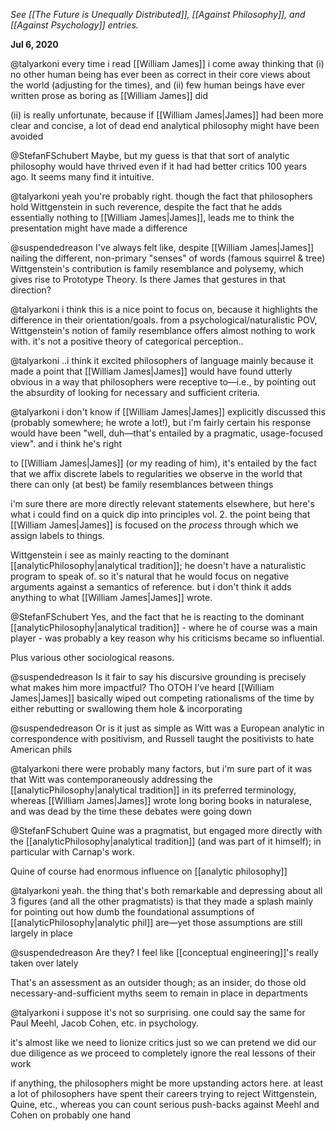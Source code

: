 _See [[The Future is Unequally Distributed]], [[Against Philosophy]], and [[Against Psychology]] entries._

**Jul 6, 2020**

@talyarkoni
every time i read [[William James]] i come away thinking that (i) no other human being has ever been as correct in their core views about the world (adjusting for the times), and (ii) few human beings have ever written prose as boring as [[William James]] did

(ii) is really unfortunate, because if [[William James|James]] had been more clear and concise, a lot of dead end analytical philosophy might have been avoided

@StefanFSchubert
Maybe, but my guess is that that sort of analytic philosophy would have thrived even if it had had better critics 100 years ago. It seems many find it intuitive.

@talyarkoni
yeah you're probably right. though the fact that philosophers hold Wittgenstein in such reverence, despite the fact that he adds essentially nothing to [[William James|James]], leads me to think the presentation might have made a difference

@suspendedreason
I've always felt like, despite [[William James|James]] nailing the different, non-primary "senses" of words (famous squirrel & tree) Wittgenstein's contribution is family resemblance and polysemy, which gives rise to Prototype Theory. Is there James that gestures in that direction?

@talyarkoni
i think this is a nice point to focus on, because it highlights the difference in their orientation/goals. from a psychological/naturalistic POV, Wittgenstein's notion of family resemblance offers almost nothing to work with. it's not a positive theory of categorical perception..

@talyarkoni
..i think it excited philosophers of language mainly because it made a point that [[William James|James]] would have found utterly obvious in a way that philosophers were receptive to—i.e., by pointing out the absurdity of looking for necessary and sufficient criteria.

@talyarkoni
i don't know if [[William James|James]] explicitly discussed this (probably somewhere; he wrote a lot!), but i'm fairly certain his response would have been "well, duh—that's entailed by a pragmatic, usage-focused view". and i think he's right

to [[William James|James]] (or my reading of him), it's entailed by the fact that we affix discrete labels to regularities we observe in the world that there can only (at best) be family resemblances between things

i'm sure there are more directly relevant statements elsewhere, but here's what i could find on a quick dip into principles vol. 2. the point being that [[William James|James]] is focused on the *process* through which we assign labels to things.

Wittgenstein i see as mainly reacting to the dominant [[analyticPhilosophy|analytical tradition]]; he doesn't have a naturalistic program to speak of. so it's natural that he would focus on negative arguments against a semantics of reference. but i don't think it adds anything to what [[William James|James]] wrote.

@StefanFSchubert
Yes, and the fact that he is reacting to the dominant [[analyticPhilosophy|analytical tradition]] - where he of course was a main player - was probably a key reason why his criticisms became so influential.

Plus various other sociological reasons.

@suspendedreason
Is it fair to say his discursive grounding is precisely what makes him more impactful? Tho OTOH I’ve heard [[William James|James]] basically wiped out competing rationalisms of the time by either rebutting or swallowing them hole & incorporating

@suspendedreason
Or is it just as simple as Witt was a European analytic in correspondence with positivism, and Russell taught the positivists to hate American phils

@talyarkoni
there were probably many factors, but i'm sure part of it was that Witt was contemporaneously addressing the [[analyticPhilosophy|analytical tradition]] in its preferred terminology, whereas [[William James|James]] wrote long boring books in naturalese, and was dead by the time these debates were going down

@StefanFSchubert
Quine was a pragmatist, but engaged more directly with the [[analyticPhilosophy|analytical tradition]] (and was part of it himself); in particular with Carnap's work. 

Quine of course had enormous influence on [[analytic philosophy]]

@talyarkoni
yeah. the thing that's both remarkable and depressing about all 3 figures (and all the other pragmatists) is that they made a splash mainly for pointing out how dumb the foundational assumptions of [[analyticPhilosophy|analytic phil]] are—yet those assumptions are still largely in place

@suspendedreason
Are they? I feel like [[conceptual engineering]]'s really taken over lately

That's an assessment as an outsider though; as an insider, do those old necessary-and-sufficient myths seem to remain in place in departments

@talyarkoni
i suppose it's not so surprising. one could say the same for Paul Meehl, Jacob Cohen, etc. in psychology.

it's almost like we need to lionize critics just so we can pretend we did our due diligence as we proceed to completely ignore the real lessons of their work

if anything, the philosophers might be more upstanding actors here. at least a lot of philosophers have spent their careers trying to reject Wittgenstein, Quine, etc., whereas you can count serious push-backs against Meehl and Cohen on probably one hand